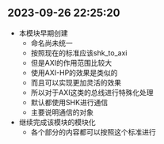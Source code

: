 ## 2023-09-26 22:25:20
* 本模块早期创建
    * 命名尚未统一
    * 按照现在的标准应该shk_to_axi
    * 但是AXI的作用范围比较大 
    * 使用AXI-HP的效果是类似的
    * 而且可以实现更加灵活的效果
    * 所以对于AXI这类的总线进行特殊化处理
    * 默认都使用SHK进行通信
    * 主要说明通信的对象
* 继续完成该模块的模块化
    * 各个部分的内容都可以按照这个标准进行